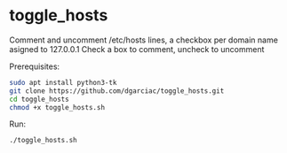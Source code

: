 # toggle_hosts
Comment and uncomment /etc/hosts lines, a checkbox per domain name asigned to 127.0.0.1
Check a box to comment, uncheck to uncomment

Prerequisites:

```bash
sudo apt install python3-tk
git clone https://github.com/dgarciac/toggle_hosts.git
cd toggle_hosts
chmod +x toggle_hosts.sh
```

Run:

```bash
./toggle_hosts.sh
```

